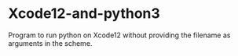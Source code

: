 # Xcode12-and-python3
Program to run python on Xcode12 without providing the filename as arguments in the scheme.
